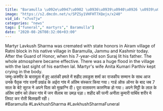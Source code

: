 ```yaml
---
title: "Baramulla \u092e\u0947\u0902 \u0936\u0939\u0940\u0926 \u0939\u0941\u090f \u0938\u0940\u0906\u0930\u092a\u0940\u090f\u092b \u0915\u0947 \u091c\u0935\u093e\u0928 \u0932\u0935\u0915\u0941\u0936 \u0936\u0930\u094d\u092e\u093e, \u092a\u0902\u091a\u0924\u0924\u094d\u0935 \u092e\u0947\u0902 \u0935\u093f\u0932\u0940\u0928 \u0935\u0928\u0907\u0902\u0921\u093f\u092f\u093e \u0939\u093f\u0902\u0926\u0940"
image: "https://s2.dmcdn.net/v/SPZSy1VHFHT7XQejx/x240"
vid_id: "x7vo7jw"
categories: "news"
tags: ["funeral"," martyrs"," Baramulla"]
date: "2020-08-26T08:32:06+03:00"
---
```

Martyr Lavkush Sharma was cremated with state honors in Airam village of Ratni block in his native village in Baramulla, Jammu and Kashmir today. After the Guard of Honor, when his 7-year-old son Suraj lit his father. The whole atmosphere became effective. There was a huge flood in the village with the last sight of his earthen lal. Martyr's wife Anita Kumari Parthiv kept crying in the body.    <br>जम्मू-कश्मीर के बारामूला में हुए आतंकी हमले में शहीद लवकुश शर्मा का राजकीय सम्मान के साथ आज उनके पैतृक गांव रतनी प्रखंड के अईरा गांव में अंतिम संस्कार किया गया। गार्ड ऑफ ऑनर के बाद जब 7 साल के बेटे सूरज ने अपने पिता को मुखाग्नि दी। पूरा वातावरण कारुणिक हो गया। अपने मिट्टी के लाल के अंतिम दर्शन को लेकर गांव में जन सैलाब सा उमड़ पड़ा। शहीद की पत्नी अनीता कुमारी पार्थिव शरीर मे लिपट कर रोती बिलखती रही।    <br>#Baramulla #LavkhushSharma #LavkhushSharmaFuneral
